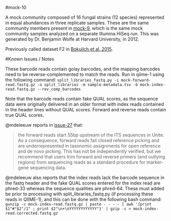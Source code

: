 #mock-10

A mock community composed of 16 fungal strains (12 species) represented in equal abundances in three replicate samples. These are the same community members present in [mock-9](../mock-9/), which is the same mock community samples analyzed on a separate Illumina HiSeq run. This was generated by Dr. Benjamin Wolfe at Harvard University, in 2012.

Previously called dataset F2 in [Bokulich et al. 2015](https://dx.doi.org/10.7287/peerj.preprints.934v2).

#Known Issues / Notes

These barcode reads contain golay barcodes, and the mapping barcodes need to be reverse-complemented to match the reads. Run in qiime-1 using the following command:
``split_libraries_fastq.py -i mock-forward-read.fastq.gz -o split_libraries -m sample-metadata.tsv -b mock-index-read.fastq.gz --rev_comp_barcodes``

Note that the barcode reads contain fake QUAL scores, as the sequence data were originally delivered in an older format with index reads contained in the header lines without QUAL scores. Forward and reverse reads contain true QUAL scores.

@mdeleeuw reports in [issue-27](https://github.com/caporaso-lab/mockrobiota/issues/27) that:
>the forward reads start 55bp upstream of the ITS sequences in Unite. As a consequence, forward reads fail closed reference picking and are underrepresented in taxonomic assignments for open reference and de novo picking. This has not be independently verified, but we recommend that users trim forward and reverse primers (and outlying regions) from sequencing reads as a standard procedure for marker-gene sequencing data.

@mdeleeuw also reports that the index reads lack the barcode sequence in the fastq header and the fake QUAL scores entered for the index read are phred-33 whereas the sequence qualities are phred-64. These must added be prior to processing with split_libraries_fastq.py (if processing these reads in QIIME-1), and this can be done with the following bash command:
``gunzip -c mock-index-read.fastq.gz | paste - - - - | awk '{print $1"#"$2"/1" ; print $2"\n+\nYYYYYYYYYYYY"}' | gzip -c > mock-index-read.corrected.fastq.gz``
